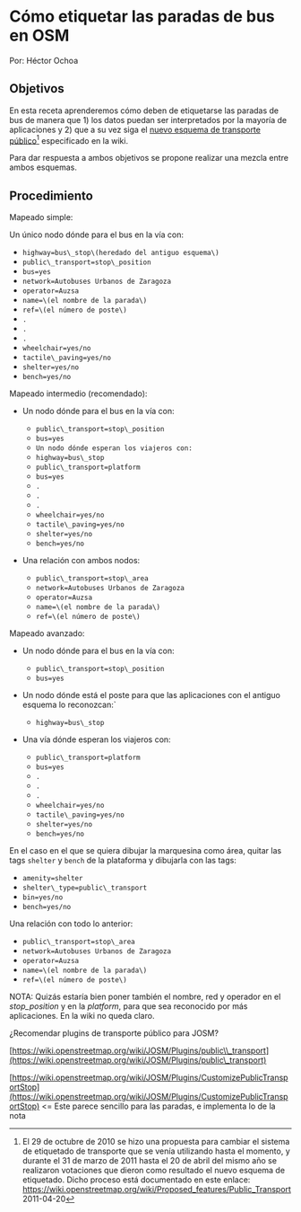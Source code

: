 # **Cómo etiquetar las paradas de bus en OSM**

Por: Héctor Ochoa

## Objetivos

En esta receta aprenderemos cómo deben de etiquetarse las paradas de bus de manera que 1) los datos puedan ser interpretados por la mayoría de aplicaciones y 2) que a su vez siga el [nuevo esquema de transporte público](https://wiki.openstreetmap.org/wiki/Public_transport)[^nuevoesquema] especificado en la wiki.

Para dar respuesta a ambos objetivos se propone realizar una mezcla entre ambos esquemas.

## Procedimiento

Mapeado simple:

Un único nodo dónde para el bus en la vía con:

* `highway=bus\_stop\(heredado del antiguo esquema\)`
* `public\_transport=stop\_position`
* `bus=yes`
* `network=Autobuses Urbanos de Zaragoza`
* `operator=Auzsa`
* `name=\(el nombre de la parada\)`
* `ref=\(el número de poste\)`
* `.`
* `.`
* `.`
* `wheelchair=yes/no`
* `tactile\_paving=yes/no`
* `shelter=yes/no`
* `bench=yes/no`

Mapeado intermedio \(recomendado\):

* Un nodo dónde para el bus en la vía con:

  * `public\_transport=stop\_position`
  * `bus=yes`
  * `Un nodo dónde esperan los viajeros con:`
  * `highway=bus\_stop`
  * `public\_transport=platform`
  * `bus=yes`
  * `.`
  * `.`
  * `.`
  * `wheelchair=yes/no`
  * `tactile\_paving=yes/no`
  * `shelter=yes/no`
  * `bench=yes/no`

* Una relación con ambos nodos:

  * `public\_transport=stop\_area`
  * `network=Autobuses Urbanos de Zaragoza`
  * `operator=Auzsa`
  * `name=\(el nombre de la parada\)`
  * `ref=\(el número de poste\)`

Mapeado avanzado:

* Un nodo dónde para el bus en la vía con:

  * `public\_transport=stop\_position`
  * `bus=yes`

* Un nodo dónde está el poste para que las aplicaciones con el antiguo esquema lo reconozcan:\`

  * `highway=bus\_stop`

* Una vía dónde esperan los viajeros con:

  * `public\_transport=platform`
  * `bus=yes`
  * `.`
  * `.`
  * `.`
  * `wheelchair=yes/no`
  * `tactile\_paving=yes/no`
  * `shelter=yes/no`
  * `bench=yes/no`

En el caso en el que se quiera dibujar la marquesina como área, quitar las tags `shelter` y `bench` de la plataforma y dibujarla con las tags:

* `amenity=shelter`
* `shelter\_type=public\_transport`
* `bin=yes/no`
* `bench=yes/no`

Una relación con todo lo anterior:

* `public\_transport=stop\_area`
* `network=Autobuses Urbanos de Zaragoza`
* `operator=Auzsa`
* `name=\(el nombre de la parada\)`
* `ref=\(el número de poste\)`

NOTA: Quizás estaría bien poner también el nombre, red y operador en el _stop\_position_ y en la _platform_, para que sea reconocido por más aplicaciones. En la wiki no queda claro.

¿Recomendar plugins de transporte público para JOSM?

[https://wiki.openstreetmap.org/wiki/JOSM/Plugins/public\\_transport](https://wiki.openstreetmap.org/wiki/JOSM/Plugins/public\_transport)

[https://wiki.openstreetmap.org/wiki/JOSM/Plugins/CustomizePublicTransportStop](https://wiki.openstreetmap.org/wiki/JOSM/Plugins/CustomizePublicTransportStop) &lt;= Este parece sencillo para las paradas, e implementa lo de la nota

[^nuevoesquema]: El 29 de octubre de 2010 se hizo una propuesta para cambiar el sistema de etiquetado de transporte que se venía utilizando hasta el momento, y durante el 31 de marzo de 2011 hasta el 20 de abril del mismo año se realizaron votaciones que dieron como resultado el nuevo esquema de etiquetado. Dicho proceso está documentado en este enlace: https://wiki.openstreetmap.org/wiki/Proposed_features/Public_Transport
2011-04-20 
